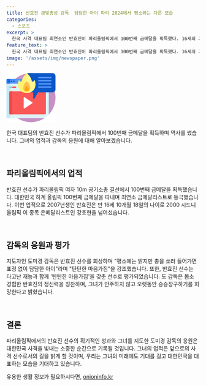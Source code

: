 ```yaml
---
title: 반효진 금빛총성 감독  담담한 아이 파리 2024에서 평소와는 다른 모습
categories:
  - 스포츠
excerpt: >
  한국 사격 대표팀 최연소인 반효진이 파리올림픽에서 100번째 금메달을 획득했다. 16세의 그녀는 동점을 기록한 뒤 슛오프에서 0.1점 차이로 승리했고, 한국의 최연소 올림픽 메달리스트가 되었다. 감독은 그녀를 탄탄한 마음가짐을 가진 선수라고 칭찬했으며, 반효진은 출전한 지 얼마 안 된 선수임에도 불구하고 황위팅을 누르고 금메달을 획득했다. 그녀의 안정된 마음가짐과 실력이 큰 관건으로 평가되고 있다.
feature_text: >
  한국 사격 대표팀 최연소인 반효진이 파리올림픽에서 100번째 금메달을 획득했다. 16세의 그녀는 동점을 기록한 뒤 슛오프에서 0.1점 차이로 승리했고, 한국의 최연소 올림픽 메달리스트가 되었다. 감독은 그녀를 탄탄한 마음가짐을 가진 선수라고 칭찬했으며, 반효진은 출전한 지 얼마 안 된 선수임에도 불구하고 황위팅을 누르고 금메달을 획득했다. 그녀의 안정된 마음가짐과 실력이 큰 관건으로 평가되고 있다.
image: '/assets/img/newspaper.png'
---
```


<p><img src="/assets/img/news.png" alt="rentncar 속보" /></p>

<p>한국 대표팀의 반효진 선수가 파리올림픽에서 100번째 금메달을 획득하며 역사를 썼습니다. 그녀의 업적과 감독의 응원에 대해 알아보겠습니다. 
<meta https-equiv="Content-Type" content="text/html; charset=utf-8"> <p data-ke-size="size16">&nbsp;</p></p>

<h2 data-ke-size="size26">파리올림픽에서의 업적</h2>

<p>반효진 선수가 파리올림픽 여자 10m 공기소총 결선에서 100번째 금메달을 획득했습니다. 대한민국 하계 올림픽 100번째 금메달을 따내며 최연소 금메달리스트로 등극했습니다. 이번 업적으로 2007년생인 반효진은 만 16세 10개월 18일의 나이로 2000 시드니 올림픽 이 종목 은메달리스트인 강초현을 넘어섰습니다.</p>

<p data-ke-size="size16">&nbsp;</p>

<h2 data-ke-size="size26">감독의 응원과 평가</h2>

<p>지도자인 도미경 감독은 반효진 선수를 회상하며 "평소에는 밝지만 총을 쏘러 들어가면 표정 없이 담담한 아이"라며 "탄탄한 마음가짐"을 강조했습니다. 또한, 반효진 선수는 타고난 재능과 함께 '탄탄한 마음가짐'을 갖춘 선수로 평가되었습니다. 도 감독은 몸소 경험한 반효진의 정신력을 칭찬하며, 그녀가 안주하지 않고 오랫동안 승승장구하기를 희망한다고 밝혔습니다.</p>

<p data-ke-size="size16">&nbsp;</p>

<h2 data-ke-size="size26">결론</h2>

<p>파리올림픽에서의 반효진 선수의 획기적인 성과와 그녀를 지도한 도미경 감독의 응원은 대한민국 사격을 빛내는 소중한 순간으로 기록될 것입니다. 그녀의 업적은 앞으로의 사격 선수로서의 길을 밝게 할 것이며, 우리는 그녀의 미래에도 기대를 걸고 대한민국을 대표하는 모습을 기대하고 있습니다.</p>
유용한 생활 정보가 필요하시다면, <a href="https://onioninfo.kr" rel="dofollow">onioninfo.kr</a>



